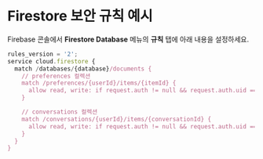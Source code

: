 # Firestore 보안 규칙 예시

Firebase 콘솔에서 **Firestore Database** 메뉴의 **규칙** 탭에 아래 내용을 설정하세요.

```javascript
rules_version = '2';
service cloud.firestore {
  match /databases/{database}/documents {
    // preferences 컬렉션
    match /preferences/{userId}/items/{itemId} {
      allow read, write: if request.auth != null && request.auth.uid == userId;
    }

    // conversations 컬렉션
    match /conversations/{userId}/items/{conversationId} {
      allow read, write: if request.auth != null && request.auth.uid == userId;
    }
  }
}
```
